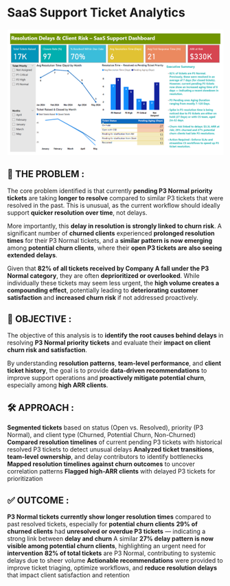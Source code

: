 # SaaS Support Ticket Analytics

<h3 align="center"><strong></strong></h3>
<p align="center">
  <img src="ticketanalyticsdashboard.png" alt="Ticket Analytics Dashboard" width="700"/>
</p>

## 📍 **THE PROBLEM :**
The core problem identified is that currently **pending P3 Normal priority tickets** are taking **longer to resolve** compared to similar P3 tickets that were resolved in the past. This is unusual, as the current workflow should ideally support **quicker resolution over time**, not delays.

More importantly, this **delay in resolution is strongly linked to churn risk**. A significant number of **churned clients** experienced **prolonged resolution times** for their P3 Normal tickets, and a **similar pattern is now emerging** among **potential churn clients**, where their **open P3 tickets are also seeing extended delays**.

Given that **82% of all tickets received by Company A fall under the P3 Normal category**, they are often **deprioritized or overlooked**. While individually these tickets may seem less urgent, the **high volume creates a compounding effect**, potentially leading to **deteriorating customer satisfaction** and **increased churn risk** if not addressed proactively.

## 🎯 **OBJECTIVE :**
The objective of this analysis is to **identify the root causes behind delays** in resolving **P3 Normal priority tickets** and evaluate their **impact on client churn risk and satisfaction**.

By understanding **resolution patterns**, **team-level performance**, and **client ticket history**, the goal is to provide **data-driven recommendations** to improve support operations and **proactively mitigate potential churn**, especially among **high ARR clients**.

## 🛠️ **APPROACH :**

**Segmented tickets** based on status (Open vs. Resolved), priority (P3 Normal), and client type (Churned, Potential Churn, Non-Churned)
**Compared resolution timelines** of current pending P3 tickets with historical resolved P3 tickets to detect unusual delays
**Analyzed ticket transitions**, **team-level ownership**, and delay contributors to identify bottlenecks
**Mapped resolution timelines against churn outcomes** to uncover correlation patterns
**Flagged high-ARR clients** with delayed P3 tickets for prioritization

## ✅ **OUTCOME :**

**P3 Normal tickets currently show longer resolution times** compared to past resolved tickets, especially for **potential churn clients**
**29% of churned clients** had **unresolved or overdue P3 tickets** — indicating a strong link between **delay and churn**
A similar **27% delay pattern is now visible among potential churn clients**, highlighting an urgent need for **intervention**
**82% of total tickets** are P3 Normal, contributing to systemic delays due to sheer volume
**Actionable recommendations** were provided to improve ticket triaging, optimize workflows, and **reduce resolution delays** that impact client satisfaction and retention
